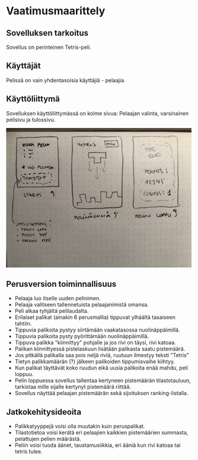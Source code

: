 # Vaatimusmaarittely

## Sovelluksen tarkoitus
Sovellus on perinteinen Tetris-peli.

## Käyttäjät
Pelissä on vain yhdentasoisia käyttäjiä - pelaajia. 

## Käyttöliittymä
Sovelluksen käyttöliittymässä on kolme sivua: Pelaajan valinta, varsinainen pelisivu ja tulossivu.

<img src="https://github.com/LauraACodes/ot-harjoitustyo/blob/master/dokumentaatio/kuvat/kayttoliittyma1.jpg" width="500">

## Perusversion toiminnallisuus
* Pelaaja luo itselle uuden pelinimen.
* Pelaaja valitseen tallennetuista pelaajanimistä omansa.
* Peli alkaa tyhjältä pelilaudalta.
* Erilaiset palikat (ainakin 6 perusmallia) tippuvat ylhäältä tasaiseen tahtiin.
* Tippuvia palikoita pystyy siirtämään vaakatasossa nuolinäppäimillä.
* Tippuvia palikoita pysty pyörittämään nuolinäppäimillä.
* Tippuva palikka "kiinnittyy" pohjalle ja jos rivi on täysi, rivi katoaa.
* Palikan kiinnittyessä pistelaskuun lisätään palikasta saatu pistemäärä.
* Jos pitkällä palikalla saa pois neljä riviä, ruutuun ilmestyy teksti "Tetris"
* Tietyn palikkamäärän (?) jälkeen palikoiden tippumisvaihe kiihtyy.
* Kun palikat täyttävät koko ruudun eikä uusia palikoita enää mahdu, peli loppuu.
* Pelin loppuessa sovellus tallentaa kertyneen pistemäärän tilastotauluun, tarkistaa mille sijalle kertynyt pistemäärä riittää.
* Sovellus näyttää pelaajan pistemäärän sekä sijoituksen ranking-listalla.

## Jatkokehitysideoita
* Palikkatyyppejä voisi olla muutakin kuin peruspalikat.
* Tilastotietoa voisi kerätä eri pelaajien kaikkien pistemäärien summasta, pelattujen pelien määrästä.
* Peliin voisi tuoda äänet, taustamusiikkia, eri ääniä kun rivi katoaa tai tetris tulee.


